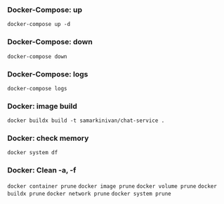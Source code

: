 ### Docker-Compose: up

`docker-compose up -d`

### Docker-Compose: down

`docker-compose down`

### Docker-Compose: logs

`docker-compose logs`

### Docker: image build

`docker buildx build -t samarkinivan/chat-service .`

### Docker: check memory

`docker system df`

### Docker: Clean -a, -f

`docker container prune`
`docker image prune`
`docker volume prune`
`docker buildx prune`
`docker network prune`
`docker system prune`
